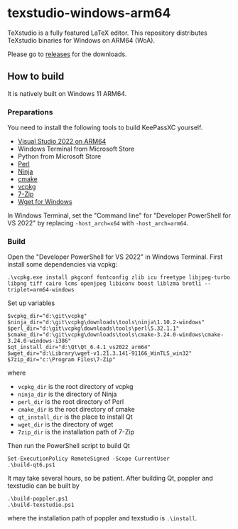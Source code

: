 # texstudio-windows-arm64
TeXstudio is a fully featured LaTeX editor. This repository distributes TeXstudio binaries for Windows on ARM64 (WoA).

Please go to [releases](https://github.com/minnyres/texstudio-windows-arm64/releases) for the downloads.

## How to build

It is natively built on Windows 11 ARM64.

### Preparations

You need to install the following tools to build KeePassXC yourself.
+ [Visual Studio 2022 on ARM64](https://devblogs.microsoft.com/visualstudio/arm64-visual-studio-is-officially-here/)
+ Windows Terminal from Microsoft Store
+ Python from Microsoft Store
+ [Perl](https://strawberryperl.com/)
+ [Ninja](https://ninja-build.org/)
+ [cmake](https://cmake.org/)
+ [vcpkg](https://vcpkg.io/en/index.html)
+ [7-Zip](https://www.7-zip.org/)
+ [Wget for Windows](https://github.com/lifenjoiner/wget-for-windows)

In Windows Terminal, set the "Command line" for "Developer PowerShell for VS 2022" by replacing `-host_arch=x64` with `-host_arch=arm64`.

### Build 

Open the "Developer PowerShell for VS 2022" in Windows Terminal. First install some dependencies via vcpkg:
```
.\vcpkg.exe install pkgconf fontconfig zlib icu freetype libjpeg-turbo libpng tiff cairo lcms openjpeg libiconv boost liblzma brotli --triplet=arm64-windows
```
Set up variables
```
$vcpkg_dir="d:\git\vcpkg"
$ninja_dir="d:\git\vcpkg\downloads\tools\ninja\1.10.2-windows"
$perl_dir="d:\git\vcpkg\downloads\tools\perl\5.32.1.1"
$cmake_dir="d:\git\vcpkg\downloads\tools\cmake-3.24.0-windows\cmake-3.24.0-windows-i386"
$qt_install_dir="d:\Qt\Qt_6.4.1_vs2022_arm64"
$wget_dir="d:\Library\wget-v1.21.3.141-91166_WinTLS_win32"
$7zip_dir="c:\Program Files\7-Zip"
```
where 
+ `vcpkg_dir` is the root directory of vcpkg 
+ `ninja_dir` is the directory of Ninja
+ `perl_dir` is the root directory of Perl
+ `cmake_dir` is the root directory of cmake
+ `qt_install_dir` is the place to install Qt
+ `wget_dir` is the directory of wget
+ `7zip_dir` is the installation path of 7-Zip

Then run the PowerShell script to build Qt
```
Set-ExecutionPolicy RemoteSigned -Scope CurrentUser
.\build-qt6.ps1
```
It may take several hours, so be patient. After building Qt, poppler and texstudio can be built by
```
.\build-poppler.ps1
.\build-texstudio.ps1
```
where the installation path of poppler and texstudio is `.\install`.